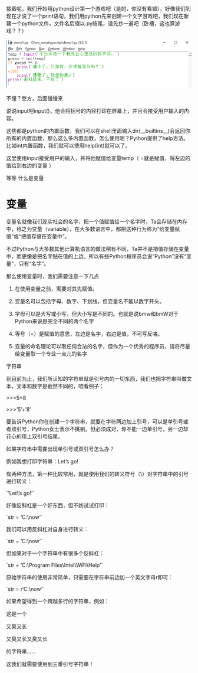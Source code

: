 接着呢，我们开始用python设计第一个游戏吧（是的，你没有看错），好像我们到现在才说了一个print语句，我们用python先来创建一个文字游戏吧，我们现在新建一个python文件，文件名后缀以.py结尾，请先抄一遍吧（卧槽，这也算游戏？？）

![](/assets/firstgame.png)

不懂？憋方，后面慢慢来

说说input吧input\(\)，他会将括号的内容打印在屏幕上，并且会接受用户输入的内容。

这些都是python的内置函数，我们可以在shell里面输入dir\(\_\_builtins\_\_\)会返回你所有的内置函数，那么这么多内置函数，怎么使用呢？Python提供了help方法。比如int内置函数，我们就可以使用help\(int\)就可以了。

这里使用input接受用户的输入，并将他赋值给变量temp（ =就是赋值，将左边的值给到右边的变量 ）

等等 什么是变量

# 变量

变量名就像我们现实社会的名字，把一个值赋值给一个名字时，Ta会存储在内存中，称之为变量（variable），在大多数语言中，都把这种行为称为“给变量赋值”或“把值存储在变量中”。

不过Python与大多数其他计算机语言的做法稍有不同，Ta并不是把值存储在变量中，而更像是把名字贴在值的上边。所以有些Python程序员会说“Python”没有“变量”，只有“名字”。

那么使用变量时，我们需要注意一下几点

1. 在使用变量之前，需要对其先赋值。

2. 变量名可以包括字母、数字、下划线，但变量名不能以数字开头。

3. 字母可以是大写或小写，但大小写是不同的。也就是说bmw和bmW对于Python来说是完全不同的两个名字

4. 等号（=）是赋值的意思，左边是名字，右边是值，不可写反咯。

5. 变量的命名理论可以取任何合法的名字，但作为一个优秀的程序员，请将尽量给变量取一个专业一点儿的名字


字符串

到目前为止，我们所认知的字符串就是引号内的一切东西，我们也把字符串叫做文本，文本和数字是截然不同的，咱看例子：

&gt;&gt;&gt;5+8

&gt;&gt;&gt;’5’+’8’

要告诉Python你在创建一个字符串，就要在字符两边加上引号，可以是单引号或者双引号，Python女士表示不挑剔。但必须成对，你不能一边单引号，另一边却花心的用上双引号结尾。

如果字符串中需要出现单引号或双引号怎么办？

例如我想打印字符串：Let’s go!

有两种方法，第一种比较常用，就是使用我们的转义符号（\）对字符串中的引号进行转义：

\`‘Let\’s go!’\`

好像反斜杠是一个好东西，但不妨试试打印：

\`str = ‘C:\now’\`

我们可以用反斜杠对自身进行转义：

\`str = ‘C:\now’\`

但如果对于一个字符串中有很多个反斜杠：

\`str = ‘C:\Program Files\Intel\WiFi\Help’\`

原始字符串的使用非常简单，只需要在字符串前边加一个英文字母r即可：

\`str = r‘C:\now’\`

如果希望得到一个跨越多行的字符串，例如：

这是一个

又臭又长

又臭又长又臭又长

的字符串……

这我们就需要使用到三重引号字符串！

